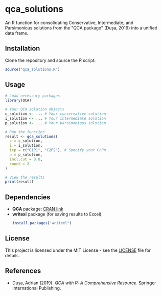 # qca_solutions

An R function for consolidating Conservative, Intermediate, and Parsimonious solutions from the "QCA package" (Dușa, 2019) into a unified data frame.

## Installation

Clone the repository and source the R script:

```r
source("qca_solutions.R")
```

## Usage

```r
# Load necessary packages
library(QCA)

# Your QCA solution objects
c_solution <- ... # Your conservative solution
i_solution <- ... # Your intermediate solution
p_solution <- ... # Your parsimonious solution

# Run the function
result <- qca_solutions(
  c = c_solution,
  i = i_solution,
  icp = c("C1P1", "C2P2"), # Specify your CnPn
  p = p_solution,
  incl.cut = 0.8,
  round = 2
)

# View the results
print(result)
```

## Dependencies

- **QCA** package: [CRAN link](https://cran.r-project.org/package=QCA)
- **writexl** package (for saving results to Excel)
  ```r
  install.packages("writexl")
  ```

## License

This project is licensed under the MIT License - see the [LICENSE](https://github.com/marisguia/qca_solutions/blob/master/LICENSE) file for details.

## References

- Dușa, Adrian (2019). *QCA with R: A Comprehensive Resource*. Springer International Publishing.
